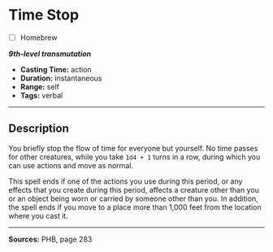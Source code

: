# Time Stop
- [ ] Homebrew

***9th-level transmutation***
- **Casting Time:** action
- **Duration:** instantaneous
- **Range:** self
- **Tags:** verbal

---

## Description
You briefly stop the flow of time for everyone but yourself.
No time passes for other creatures, while you take `1d4 + 1` turns in a row, during which you can use actions and move as normal.

This spell ends if one of the actions you use during this period, or any effects that you create during this period, affects a creature other than you or an object being worn or carried by someone other than you.
In addition, the spell ends if you move to a place more than 1,000 feet from the location where you cast it.

---

**Sources:** PHB, page 283
